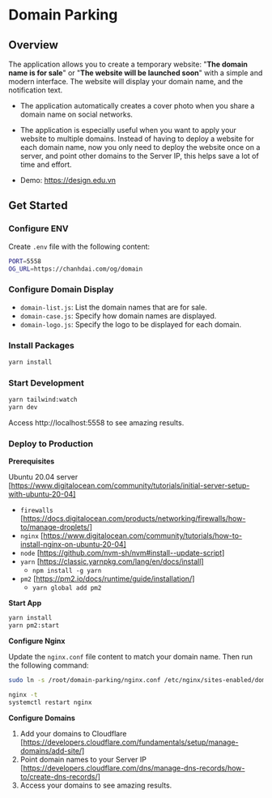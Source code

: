 # Domain Parking

## Overview

The application allows you to create a temporary website: "**The domain name is for sale**" or "**The website will be launched soon**" with a simple and modern interface. The website will display your domain name, and the notification text.

- The application automatically creates a cover photo when you share a domain name on social networks.

- The application is especially useful when you want to apply your website to multiple domains. Instead of having to deploy a website for each domain name, now you only need to deploy the website once on a server, and point other domains to the Server IP, this helps save a lot of time and effort.

- Demo: https://design.edu.vn

## Get Started

### Configure ENV

Create `.env` file with the following content:

```bash
PORT=5558
OG_URL=https://chanhdai.com/og/domain
```

### Configure Domain Display

- `domain-list.js`: List the domain names that are for sale.
- `domain-case.js`: Specify how domain names are displayed.
- `domain-logo.js`: Specify the logo to be displayed for each domain.

### Install Packages

```bash
yarn install
```

### Start Development

```bash
yarn tailwind:watch
yarn dev
```

Access http://localhost:5558 to see amazing results.

### Deploy to Production

**Prerequisites**

Ubuntu 20.04 server [https://www.digitalocean.com/community/tutorials/initial-server-setup-with-ubuntu-20-04]

- `firewalls` [https://docs.digitalocean.com/products/networking/firewalls/how-to/manage-droplets/]
- `nginx` [https://www.digitalocean.com/community/tutorials/how-to-install-nginx-on-ubuntu-20-04]
- `node` [https://github.com/nvm-sh/nvm#install--update-script]
- `yarn` [https://classic.yarnpkg.com/lang/en/docs/install]
  - `npm install -g yarn`
- `pm2` [https://pm2.io/docs/runtime/guide/installation/]
  - `yarn global add pm2`

**Start App**

```bash
yarn install
yarn pm2:start
```

**Configure Nginx**

Update the `nginx.conf` file content to match your domain name. Then run the following command:

```bash
sudo ln -s /root/domain-parking/nginx.conf /etc/nginx/sites-enabled/domain-parking

nginx -t
systemctl restart nginx
```

**Configure Domains**

1. Add your domains to Cloudflare [https://developers.cloudflare.com/fundamentals/setup/manage-domains/add-site/]
2. Point domain names to your Server IP [https://developers.cloudflare.com/dns/manage-dns-records/how-to/create-dns-records/]
3. Access your domains to see amazing results.